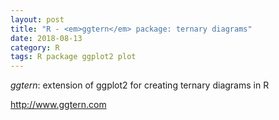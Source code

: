 ```yaml
---
layout: post
title: "R - <em>ggtern</em> package: ternary diagrams"
date: 2018-08-13
category: R
tags: R package ggplot2 plot
---
```


<em>ggtern</em>: extension of ggplot2 for creating ternary diagrams in R

http://www.ggtern.com
